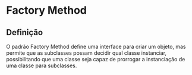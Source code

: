 # Factory Method

## Definição
O padrão Factory Method define uma interface para criar um objeto, mas permite que as subclasses possam decidir qual classe instanciar, possibilitando que uma classe seja capaz de prorrogar a instanciação de uma classe para subclasses.